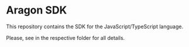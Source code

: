 # Aragon SDK

This repository contains the SDK for the JavaScript/TypeScript language.

Please, see in the respective folder for all details.
